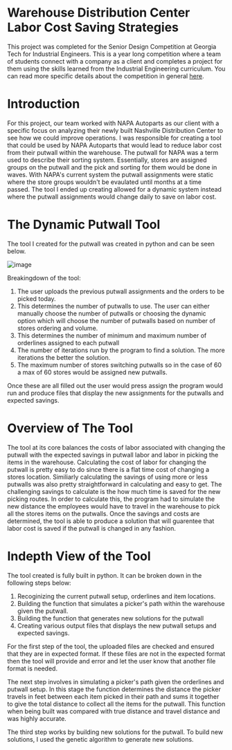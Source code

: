 # Warehouse Distribution Center Labor Cost Saving Strategies
This project was completed for the Senior Design Competition at Georgia Tech for Industrial Engineers. This is a year long competition where a team of students connect with a company as a client and completes a project for them using the skills learned from the Industrial Engineering curriculum. You can read more specific details about the competition in general [here](https://www.isye.gatech.edu/academics/bachelors/current-students/senior-design).

# Introduction
For this project, our team worked with NAPA Autoparts as our client with a specific focus on analyzing their newly built Nashville Distribution Center to see how we could improve operations. I was responsible for creating a tool that could be used by NAPA Autoparts that would lead to reduce labor cost from their putwall within the warehouse. The putwall for NAPA was a term used to describe their sorting system. Essentially, stores are assigned groups on the putwall and the pick and sorting for them would be done in waves. With NAPA's current system the putwall assignments were static where the store groups wouldn't be evaulated until months at a time passed. The tool I ended up creating allowed for a dynamic system instead where the putwall assignments would change daily to save on labor cost.

# The Dynamic Putwall Tool
The tool I created for the putwall was created in python and can be seen below.

![image](https://user-images.githubusercontent.com/42851869/148291358-415ebeba-0b6f-4160-94a8-07a77799edd6.png)

Breakingdown of the tool:
1. The user uploads the previous putwall assignments and the orders to be picked today.
2. This determines the number of putwalls to use. The user can either manually choose the number of putwalls or choosing the dynamic option which will choose the number of putwalls based on number of stores ordering and volume.
3. This determines the number of minimum and maximum number of orderlines assigned to each putwall
4. The number of iterations run by the program to find a solution. The more iterations the better the solution.
5. The maximum number of stores switching putwalls so in the case of 60 a max of 60 stores would be assigned new putwalls.

Once these are all filled out the user would press assign the program would run and produce files that display the new assignments for the putwalls and expected savings.

# Overview of The Tool
The tool at its core balances the costs of labor associated with changing the putwall with the expected savings in putwall labor and labor in picking the items in the warehouse. Calculating the cost of labor for changing the putwall is pretty easy to do since there is a flat time cost of changing a stores location. Similiarly calculating the savings of using more or less putwalls was also pretty straightforward in calculating and easy to get. The challenging savings to calculate is the how much time is saved for the new picking routes. In order to calculate this, the program had to simulate the new distance the employees would have to travel in the warehouse to pick all the stores items on the putwalls. Once the savings and costs are determined, the tool is able to produce a solution that will guarentee that labor cost is saved if the putwall is changed in any fashion.

# Indepth View of the Tool
The tool created is fully built in python. It can be broken down in the following steps below:
1. Recoginizing the current putwall setup, orderlines and item locations.
2. Building the function that simulates a picker's path within the warehouse given the putwall.
3. Building the function that generates new solutions for the putwall
4. Creating various output files that displays the new putwall setups and expected savings.

For the first step of the tool, the uploaded files are checked and ensured that they are in expected format. If these files are not in the expected format then the tool will provide and error and let the user know that another file format is needed.

The next step involves in simulating a picker's path given the orderlines and putwall setup. In this stage the function determines the distance the picker travels in feet between each item picked in their path and sums it together to give the total distance to collect all the items for the putwall. This function when being built was compared with true distance and travel distance and was highly accurate.

The third step works by building new solutions for the putwall. To build new solutions, I used the genetic algorithm to generate new solutions. 



